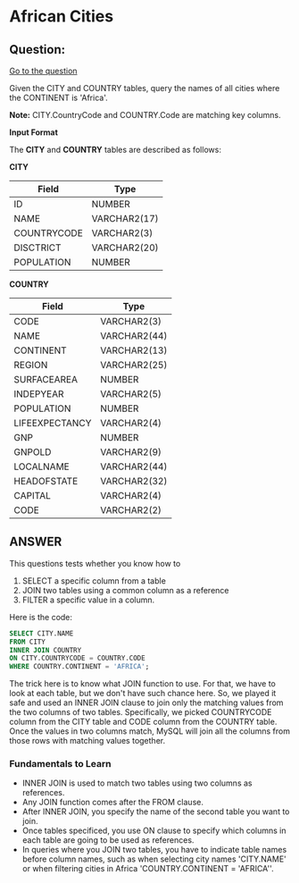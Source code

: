 # African Cities

## Question:

[Go to the question](https://www.hackerrank.com/challenges/african-cities/problem?isFullScreen=true)

Given the CITY and COUNTRY tables, query the names of all cities where the CONTINENT is 'Africa'.

**Note:** CITY.CountryCode and COUNTRY.Code are matching key columns.



**Input Format**

The **CITY** and **COUNTRY** tables are described as follows:

**CITY**

| Field | Type |
| --- | --- |
| ID | NUMBER |
| NAME | VARCHAR2(17) |
| COUNTRYCODE | VARCHAR2(3) |
| DISCTRICT | VARCHAR2(20) |
| POPULATION | NUMBER |

**COUNTRY**

| Field | Type |
| --- | --- |
| CODE | VARCHAR2(3) |
| NAME | VARCHAR2(44) |
| CONTINENT | VARCHAR2(13) |
| REGION | VARCHAR2(25) |
| SURFACEAREA | NUMBER |
| INDEPYEAR | VARCHAR2(5) |
| POPULATION | NUMBER |
| LIFEEXPECTANCY | VARCHAR2(4) |
| GNP | NUMBER |
| GNPOLD | VARCHAR2(9) |
| LOCALNAME | VARCHAR2(44) |
| HEADOFSTATE | VARCHAR2(32) |
| CAPITAL | VARCHAR2(4) |
| CODE | VARCHAR2(2) |

## ANSWER

This questions tests whether you know how to 

1. SELECT a specific column from a table
2. JOIN two tables using a common column as a reference
3. FILTER a specific value in a column.

Here is the code: 

```sql
SELECT CITY.NAME
FROM CITY
INNER JOIN COUNTRY 
ON CITY.COUNTRYCODE = COUNTRY.CODE
WHERE COUNTRY.CONTINENT = 'AFRICA';
```
The trick here is to know what JOIN function to use. For that, we have to look at each table, but we don't have such chance here. So, we played it safe and used an INNER JOIN clause to join only the matching values from the two columns of two tables. Specifically, we picked COUNTRYCODE column from the CITY table and CODE column from the COUNTRY table. Once the values in two columns match, MySQL will join all the columns from those rows with matching values together.

### Fundamentals to Learn

- INNER JOIN is used to match two tables using two columns as references.
- Any JOIN function comes after the FROM clause.
- After INNER JOIN, you specify the name of the second table you want to join.
- Once tables specificed, you use ON clause to specify which columns in each table are going to be used as references.
- In queries where you JOIN two tables, you have to indicate table names before column names, such as when selecting city names 'CITY.NAME' or when filtering cities in Africa 'COUNTRY.CONTINENT = 'AFRICA''.